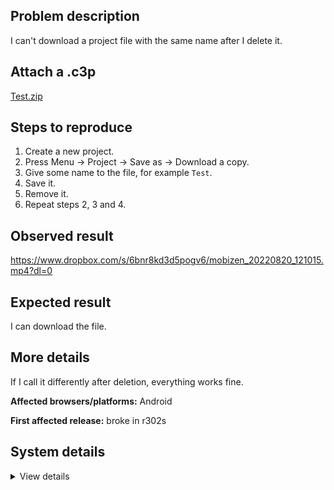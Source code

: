 ## Problem description

I can't download a project file with the same name after I delete it.

## Attach a .c3p

[Test.zip](https://github.com/WilsonPercival/WilsonPercival/files/9387889/Test.zip)

## Steps to reproduce

1. Create a new project.
2. Press Menu -> Project -> Save as -> Download a copy.
3. Give some name to the file, for example `Test`.
4. Save it.
5. Remove it.
6. Repeat steps 2, 3 and 4.

## Observed result

https://www.dropbox.com/s/6bnr8kd3d5pogv6/mobizen_20220820_121015.mp4?dl=0

## Expected result

I can download the file.

## More details

If I call it differently after deletion, everything works fine.

**Affected browsers/platforms:** Android

**First affected release:** broke in r302s

## System details

<details><summary>View details</summary>

Platform information
Product: Construct 3 r302 (stable)
Browser: Chrome 104.0.5112.69
Browser engine: Chromium
Context: webapp
Operating system: Android 12.0.0
Device type: desktop
Device pixel ratio: 1.3312500715255737
Logical CPU cores: 8
Approx. device memory: 2 GB
User agent: Mozilla/5.0 (Linux; Android 12; SM-T500) AppleWebKit/537.36 (KHTML, like Gecko) Chrome/104.0.0.0 Safari/537.36
Language setting: en-US
Local storage
Storage quota (approx): 13 gb
Storage usage (approx): 2.1 mb (0%)
Persistant storage: No
Browser support notes
This list contains missing features that are not required, but could improve performance or user experience if supported.
UI effects are disabled in settings.
WebGL information
Version string: WebGL 2.0 (OpenGL ES 3.0 Chromium)
Numeric version: 2
Supports NPOT textures: yes
Supports GPU profiling: no
Supports highp precision: yes
Vendor: Qualcomm
Renderer: Adreno (TM) 610
Major performance caveat: no
Maximum texture size: 4096
Point size range: 1 to 1023
Extensions:
EXT_color_buffer_float
EXT_color_buffer_half_float
EXT_float_blend
EXT_texture_filter_anisotropic
EXT_texture_norm16
OES_texture_float_linear
WEBGL_compressed_texture_astc
WEBGL_compressed_texture_etc
WEBGL_compressed_texture_etc1
WEBGL_debug_renderer_info
WEBGL_debug_shaders
WEBGL_lose_context
WEBGL_multi_draw
Audio information
System sample rate: 48000 Hz
Output channels: 2
Output interpretation: speakers
Supported decode formats:
WebM Opus (audio/webm; codecs=opus)
Ogg Opus (audio/ogg; codecs=opus)
WebM Vorbis (audio/webm; codecs=vorbis)
Ogg Vorbis (audio/ogg; codecs=vorbis)
MPEG-4 AAC (audio/mp4; codecs=mp4a.40.5)
MP3 (audio/mpeg)
FLAC (audio/flac)
PCM WAV (audio/wav; codecs=1)
Supported encode formats:
WebM Opus (audio/webm; codecs=opus)
Video information
Supported decode formats:
WebM AV1 (video/webm; codecs=av01.0.00M.08)
MP4 AV1 (video/mp4; codecs=av01.0.00M.08)
WebM VP9 (video/webm; codecs=vp9)
WebM VP8 (video/webm; codecs=vp8)
H.264 (video/mp4; codecs=avc1.42E01E)
Supported encode formats:
WebM VP9 (video/webm; codecs=vp9)
WebM VP8 (video/webm; codecs=vp8)

</details>

